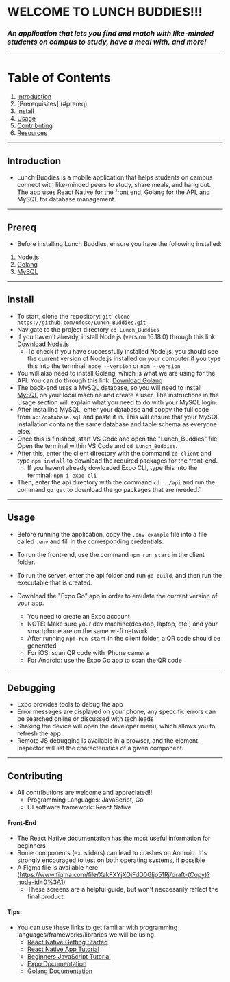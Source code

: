 # WELCOME TO LUNCH BUDDIES!!!
### _An application that lets you find and match with like-minded students on campus to study, have a meal with, and more!_
---
# Table of Contents
1. [Introduction](#introduction)
2. [Prerequisites] (#prereq)
3. [Install](#install)
4. [Usage](#usage)
6. [Contributing](#contributing)
7. [Resources](#resources)

---


## Introduction 
- Lunch Buddies is a mobile application that helps students on campus connect with like-minded peers to study, share meals, and hang out. The app uses React Native for the front end, Golang for the API, and MySQL for database management.

---

## Prereq
- Before installing Lunch Buddies, ensure you have the following installed:
1. [Node.js](https://nodejs.org/en/)
2. [Golang](https://go.dev/dl/)
3. [MySQL](https://dev.mysql.com/downloads/windows/installer/8.0.html)

---

## Install

- To start, clone the repository: `git clone https://github.com/ufosc/Lunch_Buddies.git`
- Navigate to the project directory `cd Lunch_Buddies`
- If you haven't already, install Node.js (version 16.18.0) through this link: [Download Node.js](https://nodejs.org/en/)
    - To check if you have successfully installed Node.js, you should see the current version of Node.js installed on your computer if you type this into the terminal: 
    `node --version` or `npm --version`
- You will also need to install Golang, which is what we are using for the API. You can do through this link: [Download Golang](https://go.dev/dl/)
- The back-end uses a MySQL database, so you will need to install [MySQL](https://dev.mysql.com/downloads/windows/installer/8.0.html) on your local machine and create a user. The instructions in the Usage section will explain what you need to do with your MySQL login. 
- After installing MySQL, enter your database and coppy the full code from `api/database.sql` and paste it in. This will ensure that your MySQL installation contains the same database and table schema as everyone else. 
- Once this is finished, start VS Code and open the "Lunch_Buddies" file. Open the terminal within VS Code and `cd Lunch_Buddies`. 
- After this, enter the client directory with the command `cd client` and type `npm install` to download the required packages for the front-end.
    - If you havent already dowloaded Expo CLI, type this into the terminal: `npm i expo-cli`
- Then, enter the api directory with the command `cd ../api` and run the command `go get` to download the go packages that are needed.`
    
---
## Usage
- Before running the application, copy the `.env.example` file into a file called `.env` and fill in the corresponding credentials.
- To run the front-end, use the command `npm run start` in the client folder.
- To run the server, enter the api folder and run `go build`, and then run the executable that is created.

- Download the "Expo Go" app in order to emulate the current version of your app.
    - You need to create an Expo account
    - NOTE: Make sure your dev machine(desktop, laptop, etc.) and your smartphone are on the same wi-fi network
    - After running `npm run start` in the client folder, a QR code should be generated  
    - For iOS: scan QR code with iPhone camera
    - For Android: use the Expo Go app to scan the QR code
    
---    
## Debugging
- Expo provides tools to debug the app
- Error messages are displayed on your phone, any speccific errors can be searched online or discussed with tech leads
- Shaking the device will open the developer menu, which allows you to refresh the app
- Remote JS debugging is available in a browser, and the element inspector will list the characteristics of a given component.

---
## Contributing
- All contributions are welcome and appreciated!!
    - Programming Languages: JavaScript, Go
    - UI software framework: React Native
    
#### Front-End
- The React Native documentation has the most useful information for beginners
- Some components (ex. sliders) can lead to crashes on Android. It's strongly encouraged to test on both operating systems, if possible
- A Figma file is available here (https://www.figma.com/file/XakFXYjXOjFdD0Gljp51Rj/draft-(Copy)?node-id=0%3A1) 
    - These screens are a helpful guide, but won't neccesarily reflect the final product.

#### Tips:
- You can use these links to get familiar with programming languages/frameworks/libraries we will be using:
    - [React Native Getting Started](https://reactnative.dev/docs/environment-setup)
    - [React Native App Tutorial](https://www.youtube.com/watch?v=0-S5a0eXPoc)
    - [Beginners JavaScript Tutorial](https://www.youtube.com/watch?v=PkZNo7MFNFg&t=2783s)
    - [Expo Documentation](https://docs.expo.dev/)
    - [Golang Documentation](https://go.dev/doc/)
   
   
